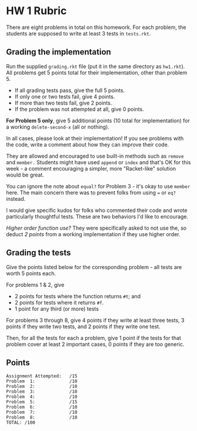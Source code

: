 # HW 1 Rubric

There are eight problems in total on this homework. For each problem, the students are supposed to 
write at least 3 tests in `tests.rkt`.  

## Grading the implementation

Run the supplied `grading.rkt` file (put it in the same directory as `hw1.rkt`). All problems 
get 5 points total for their implementation, other than problem 5. 

- If all grading tests pass, give the full 5 points.
- If only one or two tests fail, give 4 points.
- If more than two tests fail, give 2 points.
- If the problem was not attempted at all, give 0 points.

**For Problem 5 only**, give 5 additional points (10 total for implementation) for a working 
`delete-second-x` (all or nothing).

In all cases, please look at their implementation! If you see problems with the code, write a
comment about how they can improve their code.

They are allowed and encouraged to use built-in methods such as `remove` and `member.` 
Students might have used `append` or `index` and that's
OK for this week - a comment encouraging a simpler, more "Racket-like" solution would be great.

You can ignore the note about `equal?` for Problem 3 - it's okay to use `member` here. The main
concern there was to prevent folks from using `=` or `eq?` instead.

I would give specific kudos for folks who commented their code and wrote particularly 
thoughtful tests. These are two behaviors I'd like to encourage. 

_Higher order function use?_ They were specifically asked to not use the, so deduct *2 points* 
from a working implementation if they use higher order. 

## Grading the tests
Give the points listed below for the corresponding problem - all tests are worth 5 points each. 

For problems 1 & 2, give
- 2 points for tests where the function returns `#t`; and
- 2 points for tests where it returns `#f`.
- 1 point for any third (or more) tests

For problems 3 through 8, give 4 points if they write at least three tests, 3 points
if they write two tests, and 2 points if they write one test. 

Then, for all the tests for each a problem, give 1 point if the tests for that problem cover 
at least 2 important cases, 0 points if they are too generic. 

## Points

```
Assignment Attempted:   /15
Problem  1:             /10
Problem  2:             /10
Problem  3:             /10
Problem  4:             /10
Problem  5:             /15
Problem  6:             /10
Problem  7:             /10
Problem  8:             /10
TOTAL: /100